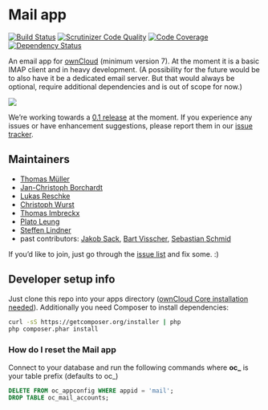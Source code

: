 Mail app
============

[![Build Status](https://travis-ci.org/owncloud/mail.svg?branch=master)](https://travis-ci.org/owncloud/mail)
[![Scrutinizer Code Quality](https://scrutinizer-ci.com/g/owncloud/mail/badges/quality-score.png?b=master)](https://scrutinizer-ci.com/g/owncloud/mail/?branch=master)
[![Code Coverage](https://scrutinizer-ci.com/g/owncloud/mail/badges/coverage.png?b=master)](https://scrutinizer-ci.com/g/owncloud/mail/?branch=master)
[![Dependency Status](https://www.versioneye.com/user/projects/54e50fadd1ec5734f400078a/badge.svg?style=flat)](https://www.versioneye.com/user/projects/54e50fadd1ec5734f400078a)

An email app for [ownCloud](https://owncloud.org) (minimum version 7). At the moment it is a basic IMAP client and in heavy development. (A possibility for the future would be to also have it be a dedicated email server. But that would always be optional, require additional dependencies and is out of scope for now.)

![](https://raw.githubusercontent.com/owncloud/screenshots/master/mail/mail.png)

We’re working towards a [0.1 release](https://github.com/owncloud/mail/milestones/0.1) at the moment. If you experience any issues or have enhancement suggestions, please report them in our [issue tracker](https://github.com/owncloud/mail/issues).


Maintainers
-----------
- [Thomas Müller](https://github.com/DeepDiver1975)
- [Jan-Christoph Borchardt](https://github.com/jancborchardt)
- [Lukas Reschke](https://github.com/LukasReschke)
- [Christoph Wurst](https://github.com/wurstchristoph)
- [Thomas Imbreckx](https://github.com/zinks-)
- [Plato Leung](https://github.com/PoPoutdoor)
- [Steffen Lindner](https://github.com/Gomez)
- past contributors: [Jakob Sack](https://github.com/jakobsack), [Bart Visscher](https://github.com/bartv2), [Sebastian Schmid](https://github.com/sebastian-schmid)

If you’d like to join, just go through the [issue list](https://github.com/owncloud/mail/issues) and fix some. :)

Developer setup info
--------------------
Just clone this repo into your apps directory ([ownCloud Core installation needed](https://doc.owncloud.org/server/8.1/developer_manual/general/devenv.html)). Additionally you need Composer to install dependencies:
```bash
curl -sS https://getcomposer.org/installer | php
php composer.phar install
```

### How do I reset the Mail app
Connect to your database and run the following commands where **oc\_** is your table prefix (defaults to oc\_)

```sql
DELETE FROM oc_appconfig WHERE appid = 'mail';
DROP TABLE oc_mail_accounts;
```
